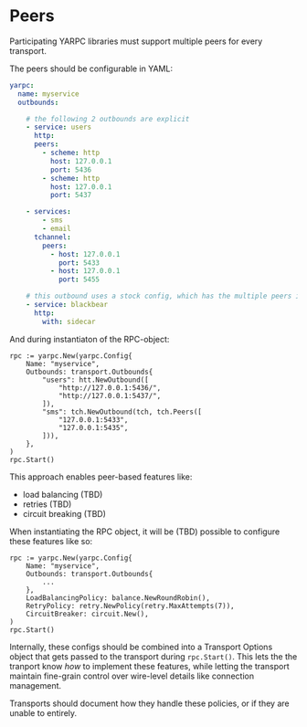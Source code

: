 # Peers

Participating YARPC libraries must support multiple peers for every transport.

The peers should be configurable in YAML:

```yaml
yarpc:
  name: myservice
  outbounds:

    # the following 2 outbounds are explicit
    - service: users
      http:
      peers:
        - scheme: http
          host: 127.0.0.1
          port: 5436
        - scheme: http
          host: 127.0.0.1
          port: 5437

    - services:
        - sms
        - email
      tchannel:
        peers:
          - host: 127.0.0.1
            port: 5433
          - host: 127.0.0.1
            port: 5455

    # this outbound uses a stock config, which has the multiple peers inside
    - service: blackbear
      http:
        with: sidecar
```

And during instantiaton of the RPC-object:

```
rpc := yarpc.New(yarpc.Config{
    Name: "myservice",
    Outbounds: transport.Outbounds{
        "users": htt.NewOutbound([
            "http://127.0.0.1:5436/",
            "http://127.0.0.1:5437/",
        ]),
        "sms": tch.NewOutbound(tch, tch.Peers([
            "127.0.0.1:5433",
            "127.0.0.1:5435",
        ])),
    },
)
rpc.Start()
```

This approach enables peer-based features like:

* load balancing (TBD)
* retries (TBD)
* circuit breaking (TBD)

When instantiating the RPC object, it will be (TBD) possible to configure these features like so:


```
rpc := yarpc.New(yarpc.Config{
    Name: "myservice",
    Outbounds: transport.Outbounds{
        ...
    },
    LoadBalancingPolicy: balance.NewRoundRobin(),
    RetryPolicy: retry.NewPolicy(retry.MaxAttempts(7)),
    CircuitBreaker: circuit.New(),
)
rpc.Start()
```

Internally, these configs should be combined into a Transport Options object that gets passed to the
transport during `rpc.Start()`. This lets the the tranport know *how* to implement these features, while letting
the transport maintain fine-grain control over wire-level details like connection management.

Transports should document how they handle these policies, or if they are unable to entirely.

